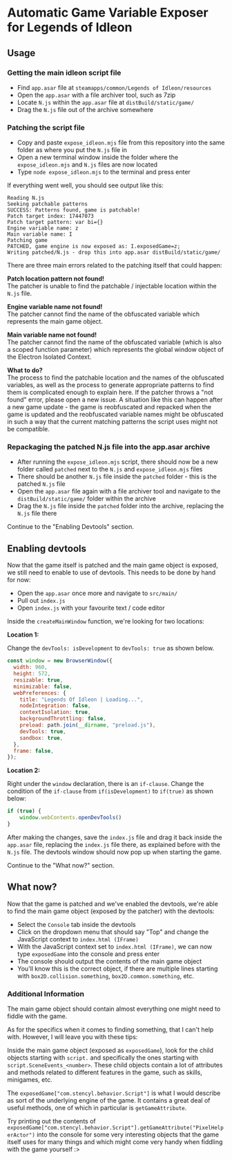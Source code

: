 # Automatic Game Variable Exposer for Legends of Idleon

## Usage

### Getting the main idleon script file

- Find `app.asar` file at `steamapps/common/Legends of Idleon/resources`
- Open the `app.asar` with a file archiver tool, such as 7zip
- Locate `N.js` within the `app.asar` file at `distBuild/static/game/`
- Drag the `N.js` file out of the archive somewhere

### Patching the script file

- Copy and paste `expose_idleon.mjs` file from this repository into the same folder as where you put the `N.js` file in
- Open a new terminal window inside the folder where the `expose_idleon.mjs` and `N.js` files are now located
- Type `node expose_idleon.mjs` to the terminal and press enter

If everything went well, you should see output like this:

```
Reading N.js
Seeking patchable patterns
SUCCESS: Patterns found, game is patchable!
Patch target index: 17447073
Patch target pattern: var bi={}
Engine variable name: z
Main variable name: I
Patching game
PATCHED, game engine is now exposed as: I.exposedGame=z;
Writing patched/N.js - drop this into app.asar distBuild/static/game/
```

There are three main errors related to the patching itself that could happen:

**Patch location pattern not found!**  
The patcher is unable to find the patchable / injectable location within the `N.js` file.

**Engine variable name not found!**  
The patcher cannot find the name of the obfuscated variable which represents the main game object.

**Main variable name not found!**  
The patcher cannot find the name of the obfuscated variable (which is also a scoped function parameter) which represents the global window object of the Electron Isolated Context.

**What to do?**  
The process to find the patchable location and the names of the obfuscated variables, as well as the process to generate appropriate patterns to find them is complicated enough to explain here. If the patcher throws a "not found" error, please open a new issue. A situation like this can happen after a new game update - the game is reobfuscated and repacked when the game is updated and the reobfuscated variable names might be obfuscated in such a way that the current matching patterns the script uses might not be compatible. 

### Repackaging the patched N.js file into the app.asar archive

- After running the `expose_idleon.mjs` script, there should now be a new folder called `patched` next to the `N.js` and `expose_idleon.mjs` files
- There should be another `N.js` file inside the `patched` folder - this is the patched `N.js` file
- Open the `app.asar` file again with a file archiver tool and navigate to the `distBuild/static/game/` folder within the archive
- Drag the `N.js` file inside the `patched` folder into the archive, replacing the `N.js` file there

Continue to the "Enabling Devtools" section.

## Enabling devtools

Now that the game itself is patched and the main game object is exposed, we still need to enable to use of devtools. This needs to be done by hand for now:

- Open the `app.asar` once more and navigate to `src/main/`
- Pull out `index.js`
- Open `index.js` with your favourite text / code editor

Inside the `createMainWindow` function, we're looking for two locations:

**Location 1:**

Change the `devTools: isDevelopment` to `devTools: true` as shown below.

```js
const window = new BrowserWindow({
  width: 960,
  height: 572,
  resizable: true,
  minimizable: false,
  webPreferences: {
    title: "Legends Of Idleon | Loading...",
    nodeIntegration: false,
    contextIsolation: true,
    backgroundThrottling: false,
    preload: path.join(__dirname, "preload.js"),
    devTools: true,
    sandbox: true,
  },
  frame: false,
});
```

**Location 2:**

Right under the `window` declaration, there is an `if-clause`. Change the condition of the `if-clause` from `if(isDevelopment)` to `if(true)` as shown below:

```js
if (true) {
    window.webContents.openDevTools()
}
```

After making the changes, save the `index.js` file and drag it back inside the `app.asar` file, replacing the `index.js` file there, as explained before with the `N.js` file. The devtools window should now pop up when starting the game.

Continue to the "What now?" section.

## What now?

Now that the game is patched and we've enabled the devtools, we're able to find the main game object (exposed by the patcher) with the devtools:

- Select the `Console` tab inside the devtools
- Click on the dropdown menu that should say "Top" and change the JavaScript context to `index.html (IFrame)`
- With the JavaScript context set to `index.html (IFrame)`, we can now type `exposedGame` into the console and press enter
- The console should output the contents of the main game object
- You'll know this is the correct object, if there are multiple lines starting with `box2D.collision.something`, `box2D.common.something`, etc.

### Additional Information

The main game object should contain almost everything one might need to fiddle with the game.

As for the specifics when it comes to finding something, that I can't help with. However, I will leave you with these tips:

Inside the main game object (exposed as `exposedGame`), look for the child objects starting with `script.` and specifically the ones starting with `script.SceneEvents_<number>`. These child objects contain a lot of attributes and methods related to different features in the game, such as skills, minigames, etc.

The `exposedGame["com.stencyl.behavior.Script"]` is what I would describe as sort of the underlying engine of the game. It contains a great deal of useful methods, one of which in particular is `getGameAttribute`.

Try printing out the contents of `exposedGame["com.stencyl.behavior.Script"].getGameAttribute("PixelHelperActor")` into the console for some very interesting objects that the game itself uses for many things and which might come very handy when fiddling with the game yourself :>
